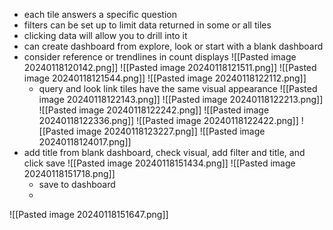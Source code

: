 - each tile answers a specific question
- filters can be set up to limit data returned in some or all tiles
- clicking data will allow you to drill into it
- can create dashboard from explore, look or start with a blank dashboard
- consider reference or trendlines in count displays
![[Pasted image 20240118120142.png]]
![[Pasted image 20240118121511.png]]
![[Pasted image 20240118121544.png]]
![[Pasted image 20240118122112.png]]
	- query and look link tiles have the same visual appearance
![[Pasted image 20240118122143.png]]
![[Pasted image 20240118122213.png]]
![[Pasted image 20240118122242.png]]
![[Pasted image 20240118122336.png]]
![[Pasted image 20240118122422.png]]
![[Pasted image 20240118123227.png]]
![[Pasted image 20240118124017.png]]
- add title from blank dashboard, check visual, add filter and title, and click save
![[Pasted image 20240118151434.png]]
![[Pasted image 20240118151718.png]]
	- save to dashboard
	- 
![[Pasted image 20240118151647.png]]